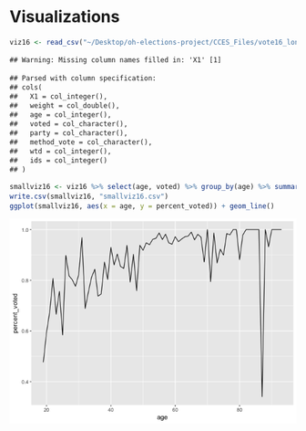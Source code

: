 Visualizations
================

``` r
viz16 <- read_csv("~/Desktop/oh-elections-project/CCES_Files/vote16_long.csv")
```

    ## Warning: Missing column names filled in: 'X1' [1]

    ## Parsed with column specification:
    ## cols(
    ##   X1 = col_integer(),
    ##   weight = col_double(),
    ##   age = col_integer(),
    ##   voted = col_character(),
    ##   party = col_character(),
    ##   method_vote = col_character(),
    ##   wtd = col_integer(),
    ##   ids = col_integer()
    ## )

``` r
smallviz16 <- viz16 %>% select(age, voted) %>% group_by(age) %>% summarize(percent_voted = mean(voted == "yes"))
write.csv(smallviz16, "smallviz16.csv")
ggplot(smallviz16, aes(x = age, y = percent_voted)) + geom_line()
```

![](OH_data_viz_files/figure-markdown_github/play-1.png)
